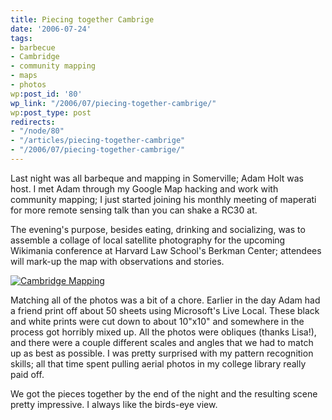 ```yaml
---
title: Piecing together Cambrige
date: '2006-07-24'
tags:
- barbecue
- Cambridge
- community mapping
- maps
- photos
wp:post_id: '80'
wp_link: "/2006/07/piecing-together-cambrige/"
wp:post_type: post
redirects:
- "/node/80"
- "/articles/piecing-together-cambrige"
- "/2006/07/piecing-together-cambrige/"
---
```


Last night was all barbeque and mapping in Somerville; Adam Holt was host. I met Adam through my Google Map hacking and work with community mapping; I just started joining his monthly meeting of maperati for more remote sensing talk than you can shake a RC30 at.

The evening's purpose, besides eating, drinking and socializing, was to assemble a collage of local satellite photography for the upcoming Wikimania conference at Harvard Law School's Berkman Center; attendees will mark-up the map with observations and stories.

[ ![Cambridge Mapping](http://static.flickr.com/58/197662719_387823c972.jpg) ](http://www.flickr.com/photos/bensheldon/197662719/ "Photo Sharing")

Matching all of the photos was a bit of a chore. Earlier in the day Adam had a friend print off about 50 sheets using Microsoft's Live Local. These black and white prints were cut down to about 10"x10" and somewhere in the process got horribly mixed up. All the photos were obliques (thanks Lisa!), and there were a couple different scales and angles that we had to match up as best as possible. I was pretty surprised with my pattern recognition skills; all that time spent pulling aerial photos in my college library really paid off.

We got the pieces together by the end of the night and the resulting scene pretty impressive. I always like the birds-eye view.

